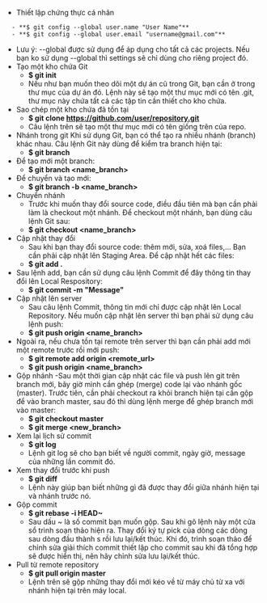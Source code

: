 - Thiết lập chứng thực cá nhân
```
  - **$ git config --global user.name "User Name"**
  - **$ git config --global user.email "username@gmail.com"**
```
  - Lưu ý: --global được sử dụng để áp dụng cho tất cả các projects. Nếu bạn ko sử dụng --global thì settings sẽ chỉ dùng cho riêng project đó.
- Tạo một kho chứa Git
  - **$ git init**
  - Nếu như bạn muốn theo dõi một dự án cũ trong Git, bạn cần ở trong thư mục của dự án đó. Lệnh này sẽ tạo một thư mục mới có tên .git, thư mục này chứa tất cả các tập tin cần thiết cho kho chứa.
- Sao chép một kho chứa đã tồn tại
  - **$ git clone https://github.com/user/repository.git**
  - Câu lệnh trên sẽ tạo một thư mục mới có tên giống trên của repo.
- Nhánh trong git
Khi sử dụng Git, bạn có thể tạo ra nhiều nhánh (branch) khác nhau. Câu lệnh Git này dùng để kiểm tra branch hiện tại:
  - **$ git branch**
- Để tạo mới một branch:
  - **$ git branch <name_branch>**
- Để chuyển và tạo mới:
  - **$ git branch -b <name_branch>**
- Chuyển nhánh
  - Trước khi muốn thay đổi source code, điều đầu tiên mà bạn cần phải làm là checkout một nhánh. Để checkout một nhánh, bạn dùng câu lệnh Git sau:
  - **$ git checkout <name_branch>**
- Cập nhật thay đổi
  - Sau khi bạn thay đổi source code: thêm mới, sửa, xoá files,… Bạn cần phải cập nhật lên Staging Area. Để cập nhật hết các files:
  - **$ git add .**
- Sau lệnh add, bạn cần sử dụng câu lệnh Commit để đây thông tin thay đổi lên Local Respository:
  - **$ git commit -m "Message"**
- Cập nhật lên server
  - Sau câu lệnh Commit, thông tin mới chỉ được cập nhật lên Local Repository. Nếu muốn cập nhật lên server thì bạn phải sử dụng câu lệnh push:
  - **$ git push origin <name_branch>**
- Ngoài ra, nếu chưa tồn tại remote trên server thì bạn cần phải add mới một remote trước rồi mới push:
  - **$ git remote add origin <remote_url>**
  - **$ git push origin <name_branch>**
- Gộp nhánh
  -Sau một thời gian cập nhật các file và push lên git trên branch mới, bây giờ mình cần ghép (merge) code lại vào nhánh gốc (master). Trước tiên, cần phải checkout ra khỏi branch hiện tại cần gộp để vào branch master, sau đó thì dùng lệnh merge để ghép branch mới vào master:
  - **$ git checkout master**
  - **$ git merge <new_branch>**
- Xem lại lịch sử commit
  - **$ git log**
  - Lệnh git log sẽ cho bạn biết về người commit, ngày giờ, message của những lần commit đó.
- Xem thay đổi trước khi push
  - **$ git diff**
  - Lệnh này giúp bạn biết những gì đã được thay đổi giữa nhánh hiện tại và nhánh trước nó.
- Gộp commit
  - **$ git rebase -i HEAD~**
  - Sau dấu ~ là số commit bạn muốn gộp. Sau khi gõ lệnh này một cửa sổ trình soạn thảo hiện ra. Thay đổi ký tự pick của dòng các dòng sau dòng đầu thành s rồi lưu lại/kết thúc. Khi đó, trình soạn thảo để chỉnh sửa giải thích commit thiết lập cho commit sau khi đã tổng hợp sẽ được hiển thị, nên hãy chỉnh sửa lưu lại/kết thúc.
- Pull từ remote repository
  - **$ git pull origin master**
  - Lệnh trên sẽ gộp những thay đổi mới kéo về từ máy chủ từ xa với nhánh hiện tại trên máy local.

